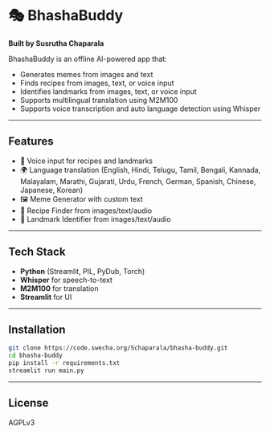 # 🎭 BhashaBuddy

**Built by Susrutha Chaparala**

BhashaBuddy is an offline AI-powered app that:
- Generates memes from images and text
- Finds recipes from images, text, or voice input
- Identifies landmarks from images, text, or voice input
- Supports multilingual translation using M2M100
- Supports voice transcription and auto language detection using Whisper

---

## Features
- 🎤 Voice input for recipes and landmarks
- 🌍 Language translation (English, Hindi, Telugu, Tamil, Bengali, Kannada, Malayalam, Marathi, Gujarati, Urdu, French, German, Spanish, Chinese, Japanese, Korean)
- 🖼 Meme Generator with custom text
- 🍱 Recipe Finder from images/text/audio
- 📸 Landmark Identifier from images/text/audio

---

## Tech Stack
- **Python** (Streamlit, PIL, PyDub, Torch)
- **Whisper** for speech-to-text
- **M2M100** for translation
- **Streamlit** for UI

---

## Installation
```bash
git clone https://code.swecha.org/Schaparala/bhasha-buddy.git
cd bhasha-buddy
pip install -r requirements.txt
streamlit run main.py
```

---

## License
AGPLv3
